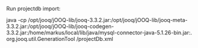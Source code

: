 Run projectdb import:

java -cp /opt/jooq/jOOQ-lib/jooq-3.3.2.jar:/opt/jooq/jOOQ-lib/jooq-meta-3.3.2.jar:/opt/jooq/jOOQ-lib/jooq-codegen-3.3.2.jar:/home/markus/local/lib/java/mysql-connector-java-5.1.26-bin.jar:. org.jooq.util.GenerationTool /projectDb.xml
